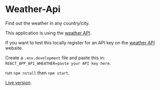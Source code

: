 # Weather-Api
Find out the weather in any country/city.
<p>This application is using the <a href="https://openweathermap.org/api">weather API</a>.</p> 
<p> If you want to test this locally register for an API key on the <a href="https://openweathermap.org/api">weather API</a> website.</p>
<p>Create a <code>.env.development</code> file and paste this in: <code>REACT_APP_API_WHEATHER=paste your API key here</code>.</p>
<p>run <code>npm nstall</code> then <code>npm start</code>.</p>
<p><a href="https://weather-api-hu.netlify.com/">Live version</a>.</p>
